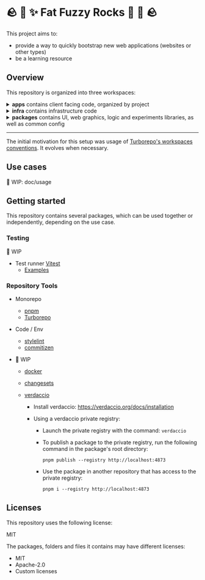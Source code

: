 # 🪨 👾 ✨ Fat Fuzzy Rocks 🫧 🐙 🪨

This project aims to:

- provide a way to quickly bootstrap new web applications (websites or other types)
- be a learning resource

## Overview

This repository is organized into three workspaces:

<details>
<summary><b>apps</b> contains client facing code, organized by project</summary>
<p>

- **doc** The documentation website for this project, accessible here: https://rocks.pages.dev/
- **play** A playground for web graphics experiments

</p></details>

<details>
<summary><b>infra</b> contains infrastructure code</summary>
<p>

Common resources

- **scripts**
  - WIP

Resources per app

- **doc**

  - WIP

</p></details>

<details>
<summary><b>packages</b> contains UI, web graphics, logic and experiments libraries, as well as common config</summary>
<p>

- **config** common config (eslint, prettier, cz-conventional-commit _slightly_ custom lib)

TODO:
The monorepo needs some cleanup: `.prettier` config is currently duplicated in projects. I think I need to solve a problem specific to my workspace config in VSCode to fix this easily

- **design** a design sandbox
  - isolates design work from the UI library
  - design assets and collections go here
  - design tests and experiments go here
- **lib** Libraries unrelated to building an interface or utility functions: logic and experiments

  - 👾 gfx - everything related to working with webgl
  - 🤖 state machines
  - ➕ maths

- **markdown** A utility package for loading markdown files

  - based on [bluwy website markdown package](https://github.com/bluwy/website/tree/master/packages/markdown)

- **ui** A frontend component library
  - A UI library that can be used as a common source of truth for web projects

</p></details>

---

The initial motivation for this setup was usage of [Turborepo's workspaces conventions](https://turbo.build/repo/docs/getting-started/existing-monorepo#configure-workspaces). It evolves when necessary.

## Use cases

🚧 WIP: doc/usage

## Getting started

This repository contains several packages, which can be used together or independently, depending on the use case.

### Testing

🚧 WIP

- Test runner [Vitest](https://vitest.dev/)
  - [Examples](https://github.com/vitest-dev/vitest/tree/main/examples)

### Repository Tools

- Monorepo

  - [pnpm](https://pnpm.io/)
  - [Turborepo](https://turbo.build/)

- Code / Env

  - [stylelint](https://stylelint.io/)
  - [commitizen](https://github.com/commitizen/cz-cli)

- 🚧 WIP

  - [docker](https://www.docker.com/)
  - [changesets](https://github.com/changesets/changesets)
  - [verdaccio](https://verdaccio.org/)

    - Install verdaccio: https://verdaccio.org/docs/installation
    - Using a verdaccio private registry:

      - Launch the private registry with the command: `verdaccio`
      - To publish a package to the private registry, run the following command in the package's root directory:

        ```shell
        pnpm publish --registry http://localhost:4873
        ```

      - Use the package in another repository that has access to the private registry:

        ```shell
        pnpm i --registry http://localhost:4873
        ```

## Licenses

This repository uses the following license:

MIT

The packages, folders and files it contains may have different licenses:

- MIT
- Apache-2.0
- Custom licenses
